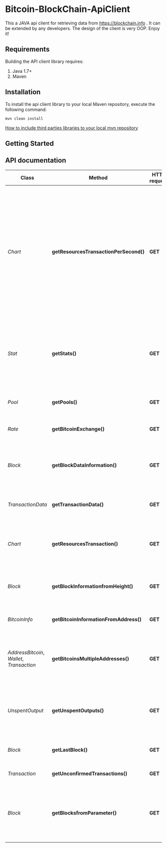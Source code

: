 # Bitcoin-BlockChain-ApiClient
This a JAVA api client for retrieving data from https://blockchain.info . It can be extended by any developers. The design of the client is very OOP. Enjoy it!

## Requirements

Building the API client library requires:
1. Java 1.7+
2. Maven

## Installation

To install the api client library to your local Maven repository, execute the following command:

```shell
mvn clean install
```
[How to include third parties libraries to your local mvn repository](https://www.mkyong.com/maven/how-to-include-library-manully-into-maven-local-repository/)

## Getting Started


## API documentation

Class | Method | HTTP request | Description
------------ | ------------- | ------------- | -------------
*Chart* | **getResourcesTransactionPerSecond()** | **GET** | This method retrieves the number of daily bitcoins transactions. The parameters to include are: 1) timespan or duration of the chart, 2) rollingAverage or duration over which the data should be averaged, 3) start or the datatime when the chart starts (optional), 3) the format that is in JSON, 4) Sample that limits the number of points.
*Stat* | **getStats()** | **GET** | This method retrieves the stats which refer to a summary of blocks and transactions. For example, the hash rate, the total fees, the total number of transactions or mined blocks.
*Pool* | **getPools()** | **GET** | This method retrieves information about the mining pools.
*Rate* | **getBitcoinExchange()** | **GET** | This method retrieves the value of the currency in bitcoins.
*Block* | **getBlockDataInformation()** | **GET** | This method provides the information related to a block matching with its corresponding hash.
*TransactionData* | **getTransactionData()** | **GET** | This method provides the information from a single transaction with a given hash.
*Chart* | **getResourcesTransaction()** | **GET** | This method retrieves the transactions regarding the parameter chart type that was specified.
*Block* | **getBlockInformationfromHeight()** | **GET** | This method retrieves an array of one or more blocks at the height specified as parameter.
*BitcoinInfo* | **getBitcoinInformationFromAddress()** | **GET** | This method retrieves bitcoin information from a specified address.
*AddressBitcoin*, *Wallet*, *Transaction* | **getBitcoinsMultipleAddresses()** | **GET** | This method retrieves bitcoin information (List of AddressBitcoin, Wallet, Transaction) putting as parameter multiple addresses.
*UnspentOutput* | **getUnspentOutputs()** | **GET** | This method retrieves information (List of UnspentOutput) about the unspent outputs by providing as parameter the address.
*Block* | **getLastBlock()** | **GET** | This method returns the last generated block of a blockchain. 
*Transaction* | **getUnconfirmedTransactions()** | **GET** | This method returns all the unconfirmed transactions. 
*Block* | **getBlocksfromParameter()** | **GET** | This method returns the blocks generated for a day or a specific pool (e.g., putting as parameters 1day or BitClub%20Network as mining pool, respectively)




